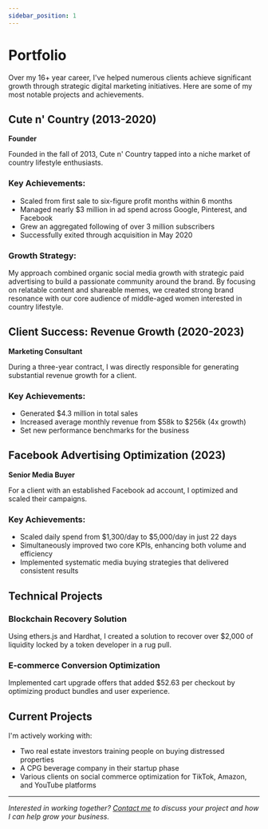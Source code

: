 ```yaml
---
sidebar_position: 1
---
```


# Portfolio

Over my 16+ year career, I've helped numerous clients achieve significant growth through strategic digital marketing initiatives. Here are some of my most notable projects and achievements.

## Cute n' Country (2013-2020)

**Founder**

Founded in the fall of 2013, Cute n' Country tapped into a niche market of country lifestyle enthusiasts.

### Key Achievements:
- Scaled from first sale to six-figure profit months within 6 months
- Managed nearly $3 million in ad spend across Google, Pinterest, and Facebook
- Grew an aggregated following of over 3 million subscribers
- Successfully exited through acquisition in May 2020

### Growth Strategy:
My approach combined organic social media growth with strategic paid advertising to build a passionate community around the brand. By focusing on relatable content and shareable memes, we created strong brand resonance with our core audience of middle-aged women interested in country lifestyle.

## Client Success: Revenue Growth (2020-2023)

**Marketing Consultant**

During a three-year contract, I was directly responsible for generating substantial revenue growth for a client.

### Key Achievements:
- Generated $4.3 million in total sales
- Increased average monthly revenue from $58k to $256k (4x growth)
- Set new performance benchmarks for the business

## Facebook Advertising Optimization (2023)

**Senior Media Buyer**

For a client with an established Facebook ad account, I optimized and scaled their campaigns.

### Key Achievements:
- Scaled daily spend from $1,300/day to $5,000/day in just 22 days
- Simultaneously improved two core KPIs, enhancing both volume and efficiency
- Implemented systematic media buying strategies that delivered consistent results

## Technical Projects

### Blockchain Recovery Solution
Using ethers.js and Hardhat, I created a solution to recover over $2,000 of liquidity locked by a token developer in a rug pull.

### E-commerce Conversion Optimization
Implemented cart upgrade offers that added $52.63 per checkout by optimizing product bundles and user experience.

## Current Projects

I'm actively working with:
- Two real estate investors training people on buying distressed properties
- A CPG beverage company in their startup phase
- Various clients on social commerce optimization for TikTok, Amazon, and YouTube platforms

---

*Interested in working together? [Contact me](mailto:contact@brendanwenzel.net) to discuss your project and how I can help grow your business.*
